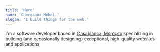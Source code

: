 ```yaml
---
title: 'Hero'
name: 'Cherqaoui Mehdi.'
slogan: 'I build things for the web.'
---
```


I'm a software developer based in [Casablanca, Morocco](https://www.google.com/search?q=casablanca+Morocco) specializing in building (and occasionally designing) exceptional, high-quality websites and applications.